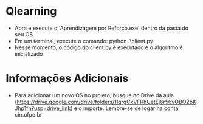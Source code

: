 # Qlearning
- Abra e execute o 'Aprendizagem por Reforço.exe' dentro da pasta do seu OS
- Em um terminal, execute o comando:
    python .\client.py
- Nesse momento, o código do client.py é executado e o algoritmo é inicializado 

# Informações Adicionais
- Para adicionar um novo OS no projeto, busque no Drive da aula (https://drive.google.com/drive/folders/1IqrgCxVFRhUetEj6r56vOBO2bKJhp1fh?usp=drive_link) e o importe. Lembre-se de logar na conta cin.ufpe.br
